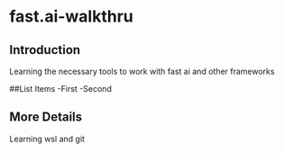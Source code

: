 # fast.ai-walkthru

## Introduction
Learning the necessary tools to work with fast ai and other frameworks

##List Items
-First
-Second

## More Details
Learning wsl and git
